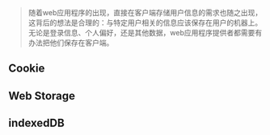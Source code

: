 > 随着web应用程序的出现，直接在客户端存储用户信息的需求也随之出现，这背后的想法是合理的：与特定用户相关的信息应该保存在用户的机器上。无论是登录信息、个人偏好，还是其他数据，web应用程序提供者都需要有办法把他们保存在客户端。



## Cookie







## Web Storage







## indexedDB

